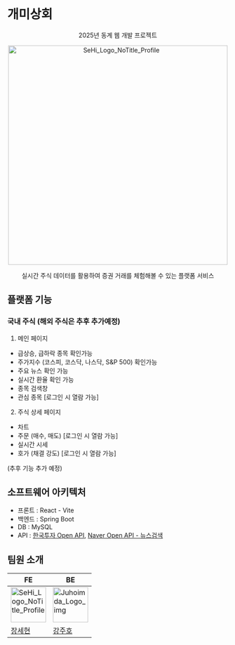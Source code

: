# 개미상회

<p align="center">
  2025년 동계 웹 개발 프로젝트
</p>

<p align="center">
  <img width="500" alt="SeHi_Logo_NoTitle_Profile" src="https://github.com/user-attachments/assets/69039c82-7baa-48f1-8f4d-d9931879bc3b" />
</p>

<p align="center">
  실시간 주식 데이터를 활용하여 증권 거래를 체험해볼 수 있는 플랫폼 서비스
</p>

## 플랫폼 기능
### 국내 주식 (해외 주식은 추후 추가예정)

1. 메인 페이지
- 급상승, 급하락 종목 확인가능
- 주가지수 (코스피, 코스닥, 나스닥, S&P 500) 확인가능
- 주요 뉴스 확인 가능
- 실시간 환율 확인 가능
- 종목 검색창
- 관심 종목 [로그인 시 열람 가능]

2. 주식 상세 페이지
- 차트
- 주문 (매수, 매도) [로그인 시 열람 가능]
- 실시간 시세
- 호가 (채결 강도) [로그인 시 열람 가능]

(추후 기능 추가 예정)


## 소프트웨어 아키텍처

- 프론트 : React - Vite
- 백엔드 : Spring Boot
- DB : MySQL
- API :
  [한국투자 Open 
API](https://apiportal.koreainvestment.com/apiservice/oauth2#L_5c87ba63-740a-4166-93ac-803510bb9c02),  [Naver Open API - 뉴스검색](https://developers.naver.com/docs/serviceapi/search/news/news.md)



## 팀원 소개

|FE|BE|
|-|-|
|<img width="80" alt="SeHi_Logo_NoTitle_Profile" src="https://github.com/user-attachments/assets/4c98b3ec-4774-4c1e-8cad-f775fb6bb3f0" />|<img width="80" alt="Juhoimda_Logo_img" src="https://github.com/user-attachments/assets/26ed1077-017f-4f35-be3a-ab531effe4ce" />|
|[장세현](https://github.com/SeHIgh)|[강주호](https://github.com/juhoimda)|
